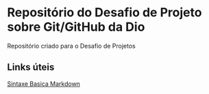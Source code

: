 # Repositório do Desafio de Projeto sobre Git/GitHub da Dio
Repositório criado para o Desafio de Projetos

## Links úteis
[Sintaxe Basica Markdown](https://www.markdownguide.org/basic-syntax/)
